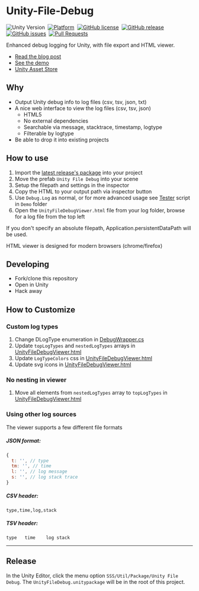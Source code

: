 # Unity-File-Debug
![Unity Version][unity-badge]&nbsp;
[![Platform][platform-badge]][repo]&nbsp;
[![GitHub license][license-badge]][license]&nbsp;
[![GitHub release][version-badge]][releases]&nbsp;
[![GitHub issues][issues-badge]][issues]&nbsp;
[![Pull Requests][pr-badge]][pulls]&nbsp;

Enhanced debug logging for Unity, with file export and HTML viewer. 
- [Read the blog post](http://www.sacredseedstudio.com/blog/2016/06/05/Output-the-Unity-console-to-file)
- [See the demo](http://www.sacredseedstudio.com/Unity-File-Debug/)
- [Unity Asset Store](https://assetstore.unity.com/packages/tools/utilities/unity-file-debug-72250)

## Why
- Output Unity debug info to log files (csv, tsv, json, txt)
- A nice web interface to view the log files (csv, tsv, json)
  - HTML5
  - No external dependencies
  - Searchable via message, stacktrace, timestamp, logtype
  - Filterable by logtype
- Be able to drop it into existing projects

## How to use
1. Import the [latest release's package](https://github.com/Sacred-Seed-Studio/Unity-File-Debug/releases) into your project
2. Move the prefab `Unity File Debug` into your scene
3. Setup the filepath and settings in the inspector
4. Copy the HTML to your output path via inspector button
5. Use `Debug.Log` as normal, or for more advanced usage see [Tester](/Assets/UnityFileDebug/Demo/Tester.cs) script in `Demo` folder
6. Open the `UnityFileDebugViewer.html` file from your log folder, browse for a log file from the top left

If you don't specify an absolute filepath, Application.persistentDataPath will be used.

HTML viewer is designed for modern browsers (chrome/firefox)

## Developing
- Fork/clone this repository
- Open in Unity
- Hack away

## How to Customize
### Custom log types
1. Change DLogType enumeration in [DebugWrapper.cs](/Assets/UnityFileDebug/Lib/Logger/Scripts/DebugWrapper.cs)
2. Update `topLogTypes` and `nestedLogTypes` arrays in [UnityFileDebugViewer.html](/Assets/UnityFileDebug/Lib/Viewer/UnityFileDebugViewer.html)
3. Update `LogTypeColors` css in [UnityFileDebugViewer.html](/Assets/UnityFileDebug/Lib/Viewer/UnityFileDebugViewer.html)
4. Update svg icons in [UnityFileDebugViewer.html](/Assets/UnityFileDebug/Lib/Viewer/UnityFileDebugViewer.html)

### No nesting in viewer
1. Move all elements from `nestedLogTypes` array to `topLogTypes` in [UnityFileDebugViewer.html](/Assets/UnityFileDebug/Lib/Viewer/UnityFileDebugViewer.cs)

### Using other log sources
The viewer supports a few different file formats

##### JSON format:
```js
{
  t: '', // type
  tm: '', // time
  l: '', // log message
  s: '', // log stack trace
}
```

##### CSV header:
`type,time,log,stack`

##### TSV header:
`type	time	log	stack`

---

## Release
In the Unity Editor, click the menu option `SSS/Util/Package/Unity File Debug`. The `UnityFileDebug.unitypackage` will be in the root of this project.

<!--
Badge References
-->
[version-badge]:https://img.shields.io/github/release/Sacred-Seed-Studio/Unity-File-Debug.svg
[platform-badge]:https://img.shields.io/badge/platform-All-blue.svg
[issues-badge]:https://img.shields.io/github/issues/Sacred-Seed-Studio/Unity-File-Debug.svg
[license-badge]:https://img.shields.io/github/license/Sacred-Seed-Studio/Unity-File-Debug.svg
[unity-badge]:https://img.shields.io/badge/Unity-5.4+-blue.svg
[pr-badge]:https://img.shields.io/github/issues-pr/Sacred-Seed-Studio/Unity-File-Debug.svg

<!--
URL References
-->
[releases]:https://github.com/Sacred-Seed-Studio/Unity-File-Debug/releases
[repo]:https://github.com/Sacred-Seed-Studio/Unity-File-Debug
[issues]:https://github.com/Sacred-Seed-Studio/Unity-File-Debug/issues
[license]:https://github.com/Sacred-Seed-Studio/Unity-File-Debug/blob/master/LICENSE
[pulls]:https://github.com/Sacred-Seed-Studio/Unity-File-Debug/pulls
